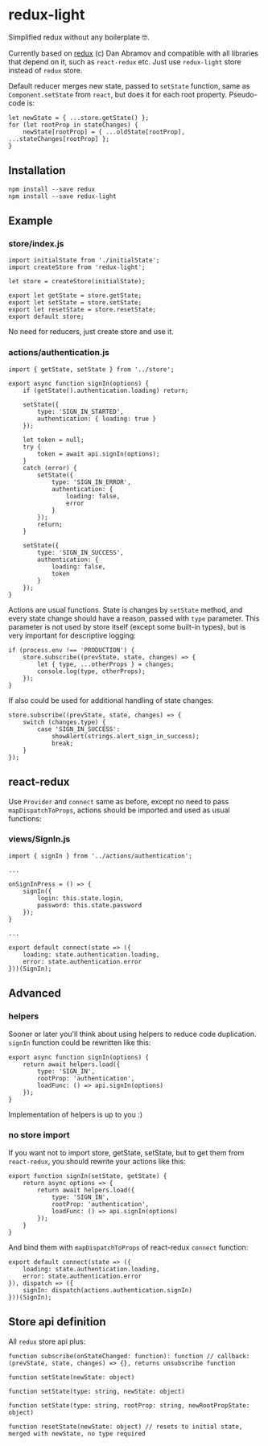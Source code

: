 # redux-light
Simplified redux without any boilerplate :nerd_face:.

Currently based on [redux](https://github.com/reactjs/redux) (c) Dan Abramov and compatible with all libraries that depend on it, such as `react-redux` etc. Just use `redux-light` store instead of `redux` store.

Default reducer merges new state, passed to `setState` function, same as `Component.setState` from `react`, but does it for each root property. Pseudo-code is:

    let newState = { ...store.getState() };
    for (let rootProp in stateChanges) {
        newState[rootProp] = { ...oldState[rootProp], ...stateChanges[rootProp] };
    }

## Installation

    npm install --save redux
    npm install --save redux-light
    
## Example

### store/index.js

    import initialState from './initialState';
    import createStore from 'redux-light';

    let store = createStore(initialState);
    
    export let getState = store.getState;
    export let setState = store.setState;
    export let resetState = store.resetState;
    export default store;

No need for reducers, just create store and use it.
 
### actions/authentication.js

    import { getState, setState } from '../store';
    
    export async function signIn(options) {
        if (getState().authentication.loading) return;

        setState({
            type: 'SIGN_IN_STARTED',
            authentication: { loading: true }
        });

        let token = null;
        try {
            token = await api.signIn(options);
        }
        catch (error) {
            setState({
                type: 'SIGN_IN_ERROR',
                authentication: {
                    loading: false,
                    error
                }
            });
            return;
        }

        setState({
            type: 'SIGN_IN_SUCCESS',
            authentication: {
                loading: false,
                token
            }
        });
    }

Actions are usual functions. State is changes by `setState` method, and every state change should have a reason, passed with `type` parameter. This parameter is not used by store itself (except some built-in types), but is very important for descriptive logging:

    if (process.env !== 'PRODUCTION') {
        store.subscribe((prevState, state, changes) => {
            let { type, ...otherProps } = changes;
            console.log(type, otherProps);
        });
    }
    
If also could be used for additional handling of state changes:

    store.subscribe((prevState, state, changes) => {
        switch (changes.type) {
            case 'SIGN_IN_SUCCESS':
                showAlert(strings.alert_sign_in_success);
                break;
        }
    });

    
## react-redux

Use `Provider` and `connect` same as before, except no need to pass `mapDispatchToProps`, actions should be imported and used as usual functions:


### views/SignIn.js

    import { signIn } from '../actions/authentication';

    ...

    onSignInPress = () => {
        signIn({
            login: this.state.login,
            password: this.state.password
        });
    }

    ...

    export default connect(state => ({
        loading: state.authentication.loading,
        error: state.authentication.error
    }))(SignIn);
    
## Advanced
    
### helpers

Sooner or later you'll think about using helpers to reduce code duplication. `signIn` function could be rewritten like this:

    export async function signIn(options) {
        return await helpers.load({
            type: 'SIGN_IN',
            rootProp: 'authentication',
            loadFunc: () => api.signIn(options)
        });
    }

Implementation of helpers is up to you :)

### no store import

If you want not to import store, getState, setState, but to get them from `react-redux`, you should rewrite your actions like this:

    export function signIn(setState, getState) {
        return async options => {
            return await helpers.load({
                type: 'SIGN_IN',
                rootProp: 'authentication',
                loadFunc: () => api.signIn(options)
            });
        }
    }
    
And bind them with `mapDispatchToProps` of react-redux `connect` function:

    export default connect(state => ({
        loading: state.authentication.loading,
        error: state.authentication.error
    }), dispatch => ({
        signIn: dispatch(actions.authentication.signIn)
    }))(SignIn);

## Store api definition

All `redux` store api plus:

    function subscribe(onStateChanged: function): function // callback: (prevState, state, changes) => {}, returns unsubscribe function
    
    function setState(newState: object)
    
    function setState(type: string, newState: object)
    
    function setState(type: string, rootProp: string, newRootPropState: object)
    
    function resetState(newState: object) // resets to initial state, merged with newState, no type required
